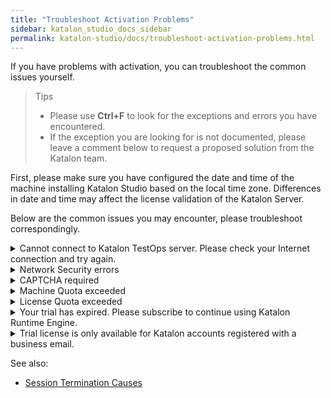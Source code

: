 ```yaml
---
title: "Troubleshoot Activation Problems"
sidebar: katalon_studio_docs_sidebar
permalink: katalon-studio/docs/troubleshoot-activation-problems.html
---
```


If you have problems with activation, you can troubleshoot the common issues yourself.

> Tips
>
>* Please use **Ctrl+F** to look for the exceptions and errors you have encountered.
>* If the exception you are looking for is not documented, please leave a comment below to request a proposed solution from the Katalon team.

First, please make sure you have configured the date and time of the machine installing Katalon Studio based on the local time zone. Differences in date and time may affect the license validation of the Katalon Server.

Below are the common issues you may encounter, please troubleshoot correspondingly.

<details><summary>Cannot connect to Katalon TestOps server. Please check your Internet connection and try again.</summary>

This error message indicates that Katalon Studio's application cannot communicate with the Katalon server to activate it.

Please check your Internet connection and try again. If you are behind a **Proxy Server**, please configure Authentication Proxy first and try to activate Katalon Studio again.

</details>

<details><summary>Network Security errors</summary>

For Enterprise users with a private network, you may encounter a situation where you fail to execute test scripts or integrate Katalon Studio due to the network security error. Please contact your IT team to whitelist the following domains:

* store.katalon.com
* update.katalon.com
* analytics.katalon.com
* testops.katalon.com
* admin.katalon.com
* katalon-test.s3-accelerate.amazonaws.com (used for uploading reports to [Katalon TestOps](https://analytics.katalon.com))

</details>

<details><summary>CAPTCHA required</summary>

CAPTCHA is required when users enter incorrect passwords for multiple consecutive times. At that time, you should log into [Katalon TestOps](https://analytics.katalon.com/) with that account and enter the captcha. After that, you should be able to activate Katalon Studio normally.

</details>

<details><summary>Machine Quota exceeded</summary>

This exception means the number of machines you're using Katalon Studio exceeds the number of licenses that you have. The below section will guide you on how to remove a registered machine ID.

1. Log into [Katalon TestOps](https://analytics.katalon.com/) with your Katalon account.
2. Select your Organization that associates with your Katalon account.
3. In the **License Management** panel, select Katalon Studio Enterprise.
4. In the **Licenses** screen view, scroll down to the **Registered Machines** area and remove at least one machine ID.

</details>

<details><summary>License Quota exceeded</summary>

</details>

<details><summary>Your trial has expired. Please subscribe to continue using Katalon Runtime Engine.</summary>

</details>

<details><summary>Trial license is only available for Katalon accounts registered with a business email.</summary>

</details>

See also:

* [Session Termination Causes](https://docs.katalon.com/katalon-studio/docs/session-termination.html)
